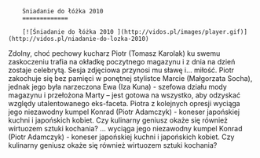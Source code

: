 
        Śniadanie do łóżka 2010 
        =============
        
        [![Śniadanie do łóżka 2010 ](http://vidos.pl/images/player.gif)](http://vidos.pl/niadanie-do-lozka-2010)
        
        
 Zdolny, choć pechowy kucharz Piotr (Tomasz Karolak) ku swemu zaskoczeniu trafia na okładkę poczytnego magazynu i z dnia na dzień zostaje celebrytą. Sesja zdjęciowa przynosi mu sławę i... miłość. Piotr zakochuje się bez pamięci w ponętnej stylistce Marcie (Małgorzata Socha), jednak jego była narzeczona Ewa (Iza Kuna) - szefowa działu mody magazynu i przełożona Marty – jest gotowa na wszystko, aby odzyskać względy utalentowanego eks-faceta. Piotra z kolejnych opresji wyciąga jego niezawodny kumpel Konrad (Piotr Adamczyk) - koneser japońskiej kuchni i japońskich kobiet. Czy kulinarny geniusz okaże się również wirtuozem sztuki kochania?   ... wyciąga jego niezawodny kumpel Konrad (Piotr Adamczyk) - koneser japońskiej kuchni i japońskich kobiet. Czy kulinarny geniusz okaże się również wirtuozem sztuki kochania?
    